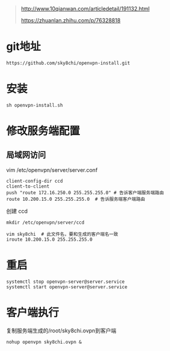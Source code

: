 > http://www.10qianwan.com/articledetail/191132.html
>
> https://zhuanlan.zhihu.com/p/76328818

# git地址

```
https://github.com/sky8chi/openvpn-install.git
```

# 安装

```
sh openvpn-install.sh
```

# 修改服务端配置

## 局域网访问

vim /etc/openvpn/server/server.conf

```shell
client-config-dir ccd
client-to-client
push "route 172.16.250.0 255.255.255.0" # 告诉客户端服务端路由
route 10.200.15.0 255.255.255.0  # 告诉服务端客户端路由
```

创建 ccd

```shell
mkdir /etc/openvpn/server/ccd

vim sky8chi  # 此文件名，要和生成的客户端名一致
iroute 10.200.15.0 255.255.255.0

```

# 重启

```shell
systemctl stop openvpn-server@server.service
systemctl start openvpn-server@server.service
```



# 客户端执行

复制服务端生成的/root/sky8chi.ovpn到客户端

```shell
nohup openvpn sky8chi.ovpn &
```

